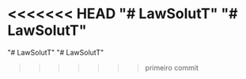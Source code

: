 <<<<<<< HEAD
"# LawSolutT" 
"# LawSolutT" 
=======
"# LawSolutT" 
"# LawSolutT" 
>>>>>>> primeiro commit
